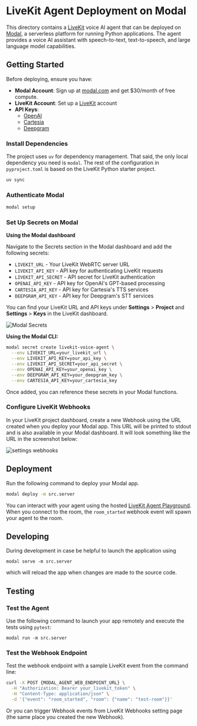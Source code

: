 # LiveKit Agent Deployment on Modal

This directory contains a [LiveKit](https://livekit.com) voice AI agent that can be deployed on [Modal](https://modal.com/), a serverless platform for running Python applications. The agent provides a voice AI assistant with speech-to-text, text-to-speech, and large language model capabilities.
## Getting Started

Before deploying, ensure you have:

- **Modal Account**: Sign up at [modal.com](https://modal.com/) and get $30/month of free compute.
- **LiveKit Account**: Set up a [LiveKit](https://livekit.com) account
- **API Keys**:
    - [OpenAI](https://openai.com)
    - [Cartesia](https://cartesia.com)
    - [Deepgram](https://deepgram.com)

### Install Dependencies

The project uses `uv` for dependency management. That said, the only local dependency you need is `modal`. The rest of the configuration in `pyproject.toml` is based on the LiveKit Python starter project.

```bash
uv sync
```

### Authenticate Modal

```bash
modal setup
```

### Set Up Secrets on Modal

**Using the Modal dashboard**

Navigate to the Secrets section in the Modal dashboard and add the following secrets:

- `LIVEKIT_URL` - Your LiveKit WebRTC server URL
- `LIVEKIT_API_KEY` - API key for authenticating LiveKit requests
- `LIVEKIT_API_SECRET` - API secret for LiveKit authentication
- `OPENAI_API_KEY` - API key for OpenAI's GPT-based processing
- `CARTESIA_API_KEY` - API key for Cartesia's TTS services
- `DEEPGRAM_API_KEY` - API key for Deepgram's STT services

You can find your LiveKit URL and API keys under **Settings** > **Project** and **Settings** > **Keys** in the LiveKit dashboard.

![Modal Secrets](https://modal-cdn.com/cdnbot/modal-livekit-secretsndip6awa_78ed94b0.webp)

**Using the Modal CLI:**

```bash
modal secret create livekit-voice-agent \
  --env LIVEKIT_URL=your_livekit_url \
  --env LIVEKIT_API_KEY=your_api_key \
  --env LIVEKIT_API_SECRET=your_api_secret \
  --env OPENAI_API_KEY=your_openai_key \
  --env DEEPGRAM_API_KEY=your_deepgram_key \
  --env CARTESIA_API_KEY=your_cartesia_key
```

Once added, you can reference these secrets in your Modal functions.

### Configure LiveKit Webhooks

In your LiveKit project dashboard, create a new Webhook using the URL created when you deploy your Modal app. This URL will be printed to stdout and is also available in your Modal dashboard. It will look something like the URL in the screenshot below:

![settings webhooks](https://modal-cdn.com/cdnbot/livekit-webhooksiceyins6_203427cc.webp)

## Deployment

Run the following command to deploy your Modal app. 
```bash
modal deploy -m src.server
```
You can interact with your agent using the hosted [LiveKit Agent Playground](https://docs.livekit.io/agents/start/playground/). When you connect to the room, the `room_started` webhook event will spawn your agent to the room.

## Developing

During development in case be helpful to launch the application using
```
modal serve -m src.server
```
which will reload the app when changes are made to the source code.

## Testing

### Test the Agent

Use the following command to launch your app remotely and execute the tests using `pytest`:
```
modal run -m src.server
```

### Test the Webhook Endpoint

Test the webhook endpoint with a sample LiveKit event from the command line:

```bash
curl -X POST {MODAL_AGENT_WEB_ENDPOINT_URL} \
  -H "Authorization: Bearer your_livekit_token" \
  -H "Content-Type: application/json" \
  -d '{"event": "room_started", "room": {"name": "test-room"}}'
```

Or you can trigger Webhook events from LiveKit Webhooks setting page (the same place you created the new Webhook).

